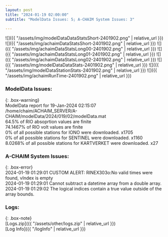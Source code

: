```yaml
---
layout: post
title: "2024-01-19 02:00:00"
subtitle: "ModelData Issues: 5; A-CHAIM System Issues: 3"

---
```


![]({{ "/assets/img/modelDataDataStatsShort-2401902.png" | relative_url }})
![]({{ "/assets/img/achaimDataStatsShort-2401902.png" | relative_url }})
![]({{ "/assets/img/achaimDataStatsLong00-2401902.png" | relative_url }})
![]({{ "/assets/img/achaimDataStatsLong01-2401902.png" | relative_url }})
![]({{ "/assets/img/achaimDataStatsLong02-2401902.png" | relative_url }})
![]({{ "/assets/img/modelDataDataStats-2401902.png" | relative_url }})
![]({{ "/assets/img/modelDataStationStats-2401902.png" | relative_url }})
![]({{ "/assets/img/achaimRunTime-2401902.png" | relative_url }})


### ModelData Issues:  
  
{: .box-warning}  
 ModelData report for 19-Jan-2024 02:15:07   
 /home/chaim/ACHAIM_SERVER/A-CHAIM/modelData/2024/019/02/modelData.mat   
 64.5% of RIO absoprtion values are finite   
 74.1467% of RIO volt values are finite   
 0% of all possible stations for IONO were downloaded. x1705   
 0% of all possible stations for SENTINEL were downloaded. x1160   
 8.0268% of all possible stations for KARTVERKET were downloaded. x27   
  
### A-CHAIM System Issues:  
  
{: .box-error}  
2024-01-19 01:29:01 CUSTOM ALERT: RINEX303o:No valid times were found, vIndex is empty  
2024-01-19 01:29:01 Cannot subtract a datetime array from a double array.  
2024-01-19 01:29:02 The logical indices contain a true value outside of the array bounds.  

### Logs:  
  
{: .box-note}  
[Logs.zip]({{ "/assets/other/logs.zip" | relative_url }})  
[Log Info]({{ "/logInfo" | relative_url }})  
